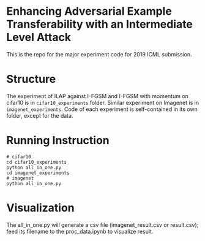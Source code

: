 # Enhancing Adversarial Example Transferability with an Intermediate Level Attack 
This is the repo for the major experiment code for 2019 ICML submission. 

# Structure

The experiment of ILAP against I-FGSM and I-FGSM with momentum on cifar10 is in ```cifar10_experiments``` folder. Similar experiment on Imagenet is in ```imagenet_experiments```. Code of each experiment is self-contained in its own folder, except for the data. 

# Running Instruction 

```
# cifar10
cd cifar10_experiments
python all_in_one.py
cd imagenet_experiments
# imagenet
python all_in_one.py
```

# Visualization

The all_in_one.py will generate a csv file (imagenet_result.csv or result.csv); feed its filename to the proc_data.ipynb to visualize result.
